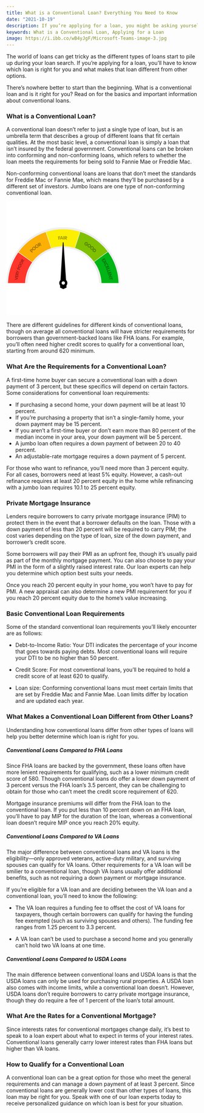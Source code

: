 ```yaml
---
title: What is a Conventional Loan? Everything You Need to Know
date: "2021-10-19"
description: If you’re applying for a loan, you might be asking yourself, what is a conventional loan? Is there a non-conventional loan? Which loan is better? We’ve got everything you need to know.
keywords: What is a Conventional Loan, Applying for a Loan
image: https://i.ibb.co/wB4yJgF/Microsoft-Teams-image-3.jpg
---
```


The world of loans can get tricky as the different types of loans start to pile up during your loan search. If you’re applying for a loan, you’ll have to know which loan is right for you and what makes that loan different from other options.

There’s nowhere better to start than the beginning. What is a conventional loan and is it right for you? Read on for the basics and important information about conventional loans.

### What is a Conventional Loan?

A conventional loan doesn’t refer to just a single type of loan, but is an umbrella term that describes a group of different loans that fit certain qualities. At the most basic level, a conventional loan is simply a loan that isn’t insured by the federal government. Conventional loans can be broken into conforming and non-conforming loans, which refers to whether the loan meets the requirements for being sold to Fannie Mae or Freddie Mac.

Non-conforming conventional loans are loans that don’t meet the standards for Freddie Mac or Fannie Mae, which means they’ll be purchased by a different set of investors. Jumbo loans are one type of non-conforming conventional loan.

<img src="./credit.png" class="img-fluid" alt="Responsive image">
<br />

There are different guidelines for different kinds of conventional loans, though on average all conventional loans will have stricter requirements for borrowers than government-backed loans like FHA loans. For example, you’ll often need higher credit scores to qualify for a conventional loan, starting from around 620 minimum.

### What Are the Requirements for a Conventional Loan?

A first-time home buyer can secure a conventional loan with a down payment of 3 percent, but these specifics will depend on certain factors. Some considerations for conventional loan requirements:

- If purchasing a second home, your down payment will be at least 10 percent.
- If you’re purchasing a property that isn’t a single-family home, your down payment may be 15 percent.
- If you aren’t a first-time buyer or don’t earn more than 80 percent of the median income in your area, your down payment will be 5 percent.
- A jumbo loan often requires a down payment of between 20 to 40 percent.
- An adjustable-rate mortgage requires a down payment of 5 percent.

For those who want to refinance, you’ll need more than 3 percent equity. For all cases, borrowers need at least 5% equity. However, a cash-out refinance requires at least 20 percent equity in the home while refinancing with a jumbo loan requires 10.1 to 25 percent equity.

### Private Mortgage Insurance

Lenders require borrowers to carry private mortgage insurance (PIM) to protect them in the event that a borrower defaults on the loan. Those with a down payment of less than 20 percent will be required to carry PIM; the cost varies depending on the type of loan, size of the down payment, and borrower’s credit score.

Some borrowers will pay their PMI as an upfront fee, though it’s usually paid as part of the monthly mortgage payment. You can also choose to pay your PMI in the form of a slightly raised interest rate. Our loan experts can help you determine which option best suits your needs.

Once you reach 20 percent equity in your home, you won’t have to pay for PMI. A new appraisal can also determine a new PMI requirement for you if you reach 20 percent equity due to the home’s value increasing.

### Basic Conventional Loan Requirements

Some of the standard conventional loan requirements you’ll likely encounter are as follows:

- Debt-to-Income Ratio: Your DTI indicates the percentage of your income that goes towards paying debts. Most conventional loans will require your DTI to be no higher than 50 percent.

- Credit Score: For most conventional loans, you’ll be required to hold a credit score of at least 620 to qualify.

- Loan size: Conforming conventional loans must meet certain limits that are set by Freddie Mac and Fannie Mae. Loan limits differ by location and are updated each year.

### What Makes a Conventional Loan Different from Other Loans?

Understanding how conventional loans differ from other types of loans will help you better determine which loan is right for you.

##### Conventional Loans Compared to FHA Loans

Since FHA loans are backed by the government, these loans often have more lenient requirements for qualifying, such as a lower minimum credit score of 580. Though conventional loans do offer a lower down payment of 3 percent versus the FHA loan’s 3.5 percent, they can be challenging to obtain for those who can’t meet the credit score requirement of 620.

Mortgage insurance premiums will differ from the FHA loan to the conventional loan. If you put less than 10 percent down on an FHA loan, you’ll have to pay MIP for the duration of the loan, whereas a conventional loan doesn’t require MIP once you reach 20% equity.

##### Conventional Loans Compared to VA Loans

The major difference between conventional loans and VA loans is the eligibility—only approved veterans, active-duty military, and surviving spouses can qualify for VA loans. Other requirements for a VA loan will be smilier to a conventional loan, though VA loans usually offer additional benefits, such as not requiring a down payment or mortgage insurance.

If you’re eligible for a VA loan and are deciding between the VA loan and a conventional loan, you’ll need to know the following:

- The VA loan requires a funding fee to offset the cost of VA loans for taxpayers, though certain borrowers can qualify for having the funding fee exempted (such as surviving spouses and others). The funding fee ranges from 1.25 percent to 3.3 percent.

- A VA loan can’t be used to purchase a second home and you generally can’t hold two VA loans at one time.

##### Conventional Loans Compared to USDA Loans

The main difference between conventional loans and USDA loans is that the USDA loans can only be used for purchasing rural properties. A USDA loan also comes with income limits, while a conventional loan doesn’t. However, USDA loans don’t require borrowers to carry private mortgage insurance, though they do require a fee of 1 percent of the loan’s total amount.

### What Are the Rates for a Conventional Mortgage?

Since interests rates for conventional mortgages change daily, it’s best to speak to a loan expert about what to expect in terms of your interest rates. Conventional loans generally carry lower interest rates than FHA loans but higher than VA loans.

### How to Qualify for a Conventional Loan

A conventional loan can be a great option for those who meet the general requirements and can manage a down payment of at least 3 percent. Since conventional loans are generally lower cost than other types of loans, this loan may be right for you. Speak with one of our loan experts today to receive personalized guidance on which loan is best for your situation.
